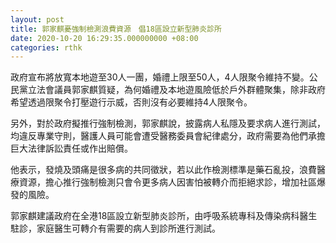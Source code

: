 ```yaml
---
layout: post
title: 郭家麒憂強制檢測浪費資源　倡18區設立新型肺炎診所
date: 2020-10-20 16:29:35.000000000 +08:00
categories: rthk
---
```


政府宣布將放寬本地遊至30人一團，婚禮上限至50人，4人限聚令維持不變。公民黨立法會議員郭家麒質疑，為何婚禮及本地遊風險低於戶外群體聚集，除非政府希望透過限聚令打壓遊行示威，否則沒有必要維持4人限聚令。

另外，對於政府擬推行強制檢測，郭家麒說，披露病人私隱及要求病人進行測試，均違反專業守則，醫護人員可能會遭受醫務委員會紀律處分，政府需要為他們承擔巨大法律訴訟責任或作出賠償。

他表示，發燒及頭痛是很多病的共同徵狀，若以此作檢測標準是藥石亂投，浪費醫療資源，擔心推行強制檢測只會令更多病人因害怕被轉介而拒絕求診，增加社區爆發的風險。

郭家麒建議政府在全港18區設立新型肺炎診所，由呼吸系統專科及傳染病科醫生駐診，家庭醫生可轉介有需要的病人到診所進行測試。

